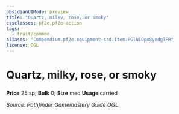 ```yaml
---
obsidianUIMode: preview
title: "Quartz, milky, rose, or smoky"
cssclasses: pf2e,pf2e-action
tags:
  - trait/common
aliases: "Compendium.pf2e.equipment-srd.Item.PGlNIOpo8yedgTFR"
license: OGL
---
```

# Quartz, milky, rose, or smoky

### 


**Price** 25 sp; 
**Bulk** 0; **Size** med
**Usage** carried



*Source: Pathfinder Gamemastery Guide*
*OGL*
